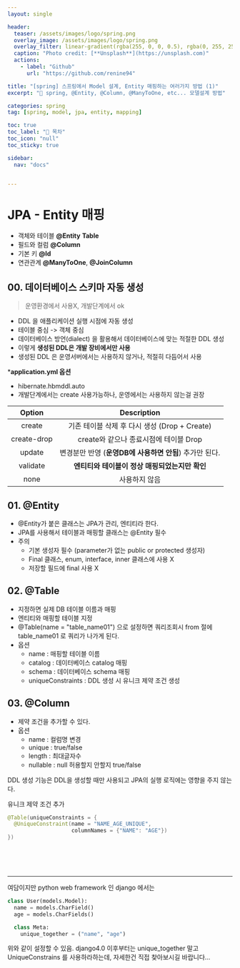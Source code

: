 ```yaml
---
layout: single

header:
  teaser: /assets/images/logo/spring.png
  overlay_image: /assets/images/logo/spring.png
  overlay_filter: linear-gradient(rgba(255, 0, 0, 0.5), rgba(0, 255, 255, 0.5))
  caption: "Photo credit: [**Unsplash**](https://unsplash.com)"
  actions:
    - label: "Github"
      url: "https://github.com/renine94"

title: "[spring] 스프링에서 Model 설계, Entity 매핑하는 여러가지 방법 (1)"
excerpt: "🚀 spring, @Entity, @Column, @ManyToOne, etc... 모델설계 방법"

categories: spring
tag: [spring, model, jpa, entity, mapping]

toc: true
toc_label: "📕 목차"
toc_icon: "null"
toc_sticky: true

sidebar:
  nav: "docs"


---
```


# JPA - Entity 매핑

- 객체와 테이블 **@Entity** **Table**
- 필드와 컬럼 **@Column**
- 기본 키 **@Id**
- 연관관계 **@ManyToOne**, **@JoinColumn**



## 00. 데이터베이스 스키마 자동 생성

> 운영환경에서 사용X, 개발단계에서 ok

- DDL 을 애플리케이션 실행 시점에 자동 생성
- 테이블 중심 -> 객체 중심
- 데이터베이스 방언(dialect) 을 활용해서 데이터베이스에 맞는 적절한 DDL 생성
- 이렇게 **생성된 DDL은 개발 장비에서만 사용**
- 생성된 DDL 은 운영서버에서는 사용하지 않거나, 적절히 다듬어서 사용



***application.yml 옵션**

- hibernate.hbmddl.auto
- 개발단계에서는 create 사용가능하나, 운영에서는 사용하지 않는걸 권장

|   Option    |                       Description                       |
| :---------: | :-----------------------------------------------------: |
|   create    |      기존 테이블 삭제 후 다시 생성 (Drop + Create)      |
| create-drop |         create와 같으나 종료시점에 테이블 Drop          |
|   update    | 변경분만 반영 (**운영DB에 사용하면 안됨**) 추가만 된다. |
|  validate   |     **엔티티와 테이블이 정상 매핑되었는지만 확인**      |
|    none     |                      사용하지 않음                      |





## 01. @Entity

- @Entity가 붙은 클래스는 JPA가 관리, 엔티티라 한다.
- JPA를 사용해서 테이블과 매핑할 클래스는 @Entity 필수
- 주의
  - 기본 생성자 필수 (parameter가 없는 public or protected 생성자)
  - Final 클래스, enum, interface, inner 클래스에 사용 X
  - 저장할 필드에 final 사용 X



## 02. @Table

- 지정하면 실제 DB 테이블 이름과 매핑
- 엔티티와 매핑할 테이블 지정
- @Table(name = "table_name01")  으로 설정하면 쿼리조회시 from 절에 table_name01 로 쿼리가 나가게 된다.
- 옵션
  - name : 매핑할 테이블 이름
  - catalog : 데이터베이스 catalog 매핑
  - schema : 데이터베이스 schema 매핑
  - uniqueConstraints : DDL 생성 시 유니크 제약 조건 생성



## 03. @Column

- 제약 조건을 추가할 수 있다.
- 옵션
  - name : 컬럼명 변경
  - unique : true/false
  - length : 최대글자수
  - nullable : null 허용할지 안할지 true/false



DDL 생성 기능은 DDL을 생성할 때만 사용되고 JPA의 실행 로직에는 영향을 주지 않는다.



유니크 제약 조건 추가

```java
@Table(uniqueConstraints = {
  @UniqueConstraint(name = "NAME_AGE_UNIQUE", 
                    columnNames = {"NAME": "AGE"})
})
```



<br>
<br>
<br>


---

여담이지만 python web framework 인 django 에서는 

```python
class User(models.Model):
  name = models.CharField()
  age = models.CharFields()

  class Meta:
    unique_together = ("name", "age")

```



위와 같이 설정할 수 있음. django4.0 이후부터는 unique_together 말고 UniqueConstrains 를 사용하라하는데, 자세한건 직접 찾아보시길 바랍니다...







